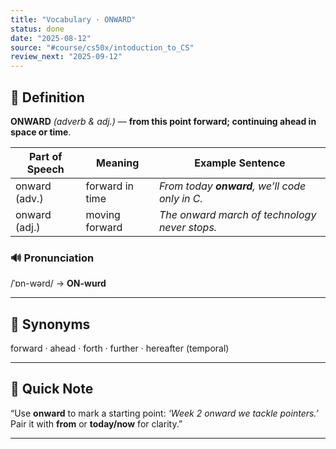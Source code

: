 ```yaml
---
title: "Vocabulary · ONWARD"
status: done
date: "2025-08-12"
source: "#course/cs50x/intoduction_to_CS"
review_next: "2025-09-12"
---
```


## 📖 Definition  
**ONWARD** *(adverb & adj.)* — **from this point forward; continuing ahead in space or time**.

| Part of Speech | Meaning | Example Sentence |
|----------------|---------|------------------|
| onward (adv.) | forward in time | *From today **onward**, we’ll code only in C.* |
| onward (adj.) | moving forward | *The onward march of technology never stops.* |

### 🔊 Pronunciation  
/ˈɒn-wərd/ → **ON-wurd**

---

## 🟰 Synonyms  
forward · ahead · forth · further · hereafter (temporal)

---

## 📝 Quick Note  
“Use **onward** to mark a starting point: *‘Week 2 onward we tackle pointers.’*  
Pair it with **from** or **today/now** for clarity.”

---

